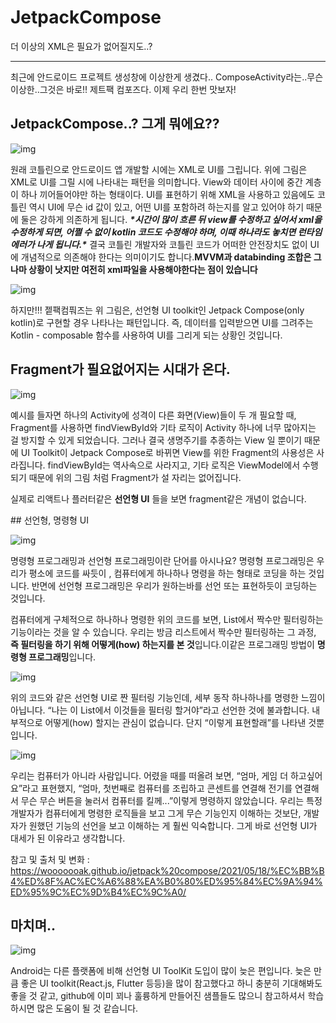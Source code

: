 # JetpackCompose



더 이상의 XML은 필요가 없어질지도..?



-----------------

최근에 안드로이드 프로젝트 생성창에 이상한게 생겼다.. ComposeActivity라는..무슨 이상한..그것은 바로!! 제트팩 컴포즈다. 이제 우리 한번 맛보자!



## JetpackCompose..? 그게 뭐에요??



![img](https://lh3.googleusercontent.com/Y1w82YIZ8fFbKStzWpgTgwkz9v0OU9vWWyoXXCjMRzPJWCXW8TxLCAlemoYD4KNhOfh4fcurgP0AwDSampD1a6jAqOuARrl48Dd7_iE9aLfcM0yuRfvCzzhp-4C28hZlfAKdko77xDyh)



원래 코틀린으로 안드로이드 앱 개발할 시에는 XML로 UI를 그립니다. 위에 그림은 XML로 UI를 그릴 시에 나타내는 패턴을 의미합니다. View와 데이터 사이에 중간 계층이 하나 끼어들어야만 하는 형태이다. UI를 표현하기 위해 XML을 사용하고 있음에도 코틀린 역시 UI에 무슨 id 값이 있고, 어떤 UI를 포함하려 하는지를 알고 있어야 하기 때문에 둘은 강하게 의존하게 됩니다. ***\*시간이 많이 흐른 뒤 view를 수정하고 싶어서 xml을 수정하게 되면, 어쩔 수 없이 kotlin 코드도 수정해야 하며, 이때 하나라도 놓치면 런타임 에러가 나게 됩니다.\**** 결국 코틀린 개발자와 코틀린 코드가 어떠한 안전장치도 없이 UI에 개념적으로 의존해야 한다는 의미이기도 합니다.**MVVM과 databinding 조합은 그나마 상황이 낫지만 여전히 xml파일을 사용해야한다는 점이 있습니다**



![img](https://lh5.googleusercontent.com/KFGsn2peLSkStctye-VPH6xnJ3gkZpIFdmv8GjJV16c3_Z1OopdhyDNng2X3Hi5F4g0Td3etBPqKgO1DiZZcwifIGifgugp24KyEYWBHIK9EW2E8cJ-r-kPQ9kTxe8DK3qC-myy7wVYw)



하지만!!! 젵팩컴풔즈는 위 그림은, 선언형 UI toolkit인 Jetpack Compose(only kotlin)로 구현할 경우 나타나는 패턴입니다. 즉, 데이터를 입력받으면 UI를 그려주는 Kotlin - composable 함수를 사용하여 UI를 그리게 되는 상황인 것입니다.



## Fragment가 필요없어지는 시대가 온다.



![img](https://lh5.googleusercontent.com/C9Z5jtVKQYIWuk8wPuXuiwk9AFBwwRI60kuhueluW9nBSMmy-yn_sYQzl_xzdt8_xxKDc3ql3N8QfyFEaMIVkteVxkiMnvDZbY55EGaBmjTlx0AZfNduWvc33dj2ivZQ06iEdm4J5epd)



예시를 들자면 하나의 Activity에 성격이 다른 화면(View)들이 두 개 필요할 때, Fragment를 사용하면 findViewById와 기타 로직이 Activity 하나에 너무 많아지는 걸 방지할 수 있게 되었습니다. 그러나 결국 생명주기를 추종하는 View 일 뿐이기 때문에 UI Toolkit이 Jetpack Compose로 바뀌면 View를 위한 Fragment의 사용성은 사라집니다. findViewById는 역사속으로 사라지고, 기타 로직은 ViewModel에서 수행되기 때문에 위의 그림 처럼 Fragment가 설 자리는 없어집니다.



실제로 리액트나 플러터같은 **선언형 UI** 들을 보면 fragment같은 개념이 없습니다.





\## 선언형, 명령형 UI





![img](https://lh3.googleusercontent.com/t8HX9pXapCM0nD5bsTQaTsw_KzvSdTbZzzC-LJciIi7cYn5pB2cwqc2keGbtcH2J5-f1KdBpgVQT3Celp-eeePjW_MwrNqNTjOuhcWqUcQGJYCmIzkGhyVTwLNuvIYLaDav5RV3ZiW6Z)



명령형 프로그래밍과 선언형 프로그래밍이란 단어를 아시나요? 명령형 프로그래밍은 우리가 평소에 코드를 싸듯이 , 컴퓨터에게 하나하나 명령을 하는 형태로 코딩을 하는 것입니다. 반면에 선언형 프로그래밍은 우리가 원하는바를 선언 또는 표현하듯이 코딩하는 것입니다.

컴퓨터에게 구체적으로 하나하나 명령한 위의 코드를 보면, List에서 짝수만 필터링하는 기능이라는 것을 알 수 있습니다. 우리는 방금 리스트에서 짝수만 필터링하는 그 과정, **즉 필터링을 하기 위해 어떻게(how) 하는지를 본 것**입니다.이같은 프로그래밍 방법이 **명령형 프로그래밍**입니다.



![img](https://lh4.googleusercontent.com/IRjOgxcB86jsrS_dLbg0ktZn9AVk1amTqFh83OdHV6Cuu6J30Qk93IPvtu1vr4vtmER9u8SvFyr2zwbIoDnq1OyT4cZvAWfaFyZKndmb-AfB1QIfBjJ0Y4t4PofBCWw05mbxfc7t8pUe)



위의 코드와 같은 선언형 UI로 짠 필터링 기능인데, 세부 동작 하나하나를 명령한 느낌이 아닙니다. “나는 이 List에서 이것들을 필터링 할거야”라고 선언한 것에 불과합니다. 내부적으로 어떻게(how) 할지는 관심이 없습니다. 단지 “이렇게 표현할래”를 나타낸 것뿐입니다.



![img](https://lh6.googleusercontent.com/foihYozwG7bpHBo9LwZbeMjrFWUyac_9JDgszW7fY-KHoVkJb26Y_4_boZbiEoIyAX_Ze7cOnTmAb5v7T5-00nZIy2RjAbBuZaKIAj4fa5zvYQnKAjqpDqhsp7slJsPOL_fXlfnayRg6)



우리는 컴퓨터가 아니라 사람입니다. 어렸을 때를 떠올려 보면, “엄마, 게임 더 하고싶어요”라고 표현했지, “엄마, 첫번째로 컴퓨터를 조립하고 콘센트를 연결해 전기를 연결해서 무슨 무슨 버튼을 눌러서 컴퓨터를 킬께...”이렇게 명령하지 않았습니다. 우리는 특정 개발자가 컴퓨터에게 명령한 로직들을 보고 그게 무슨 기능인지 이해하는 것보단, 개발자가 원했던 기능의 선언을 보고 이해하는 게 훨씬 익숙합니다. 그게 바로 선언형 UI가 대세가 된 이유라고 생각합니다.

참고 및 출처 및 변화 : https://wooooooak.github.io/jetpack%20compose/2021/05/18/%EC%BB%B4%ED%8F%AC%EC%A6%88%EA%B0%80%ED%95%84%EC%9A%94%ED%95%9C%EC%9D%B4%EC%9C%A0/

## 마치며..



![img](https://lh6.googleusercontent.com/SZDohfkidZenRJUUA69E92Kn48Q3nUo4VOzxaBLQZUmmFkf8wxStsfB1ZtiuGB9U6lxxKfvRArKZa4yUkNsan64sHAFDxTBFDFIHj-lwTp45BCER8wD73osZOw0Arnxkw3_uLs0VUHPB)



Android는 다른 플랫폼에 비해 선언형 UI ToolKit 도입이 많이 늦은 편입니다. 늦은 만큼 좋은 UI toolkit(React.js, Flutter 등등)을 많이 참고했다고 하니 충분히 기대해봐도 좋을 것 같고, github에 이미 꾀나 훌륭하게 만들어진 샘플들도 많으니 참고하셔서 학습하시면 많은 도움이 될 것 같습니다.





